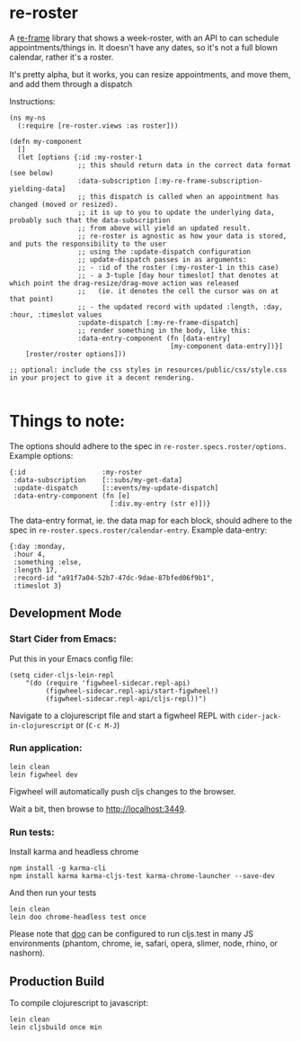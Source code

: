 # re-roster

A [re-frame](https://github.com/Day8/re-frame) library that shows a week-roster, with an API to can schedule appointments/things in.
It doesn't have any dates, so it's not a full blown calendar, rather it's a roster.

It's pretty alpha, but it works, you can resize appointments, and move them, and add them through a dispatch

Instructions:

```
(ns my-ns
  (:require [re-roster.views :as roster]))

(defn my-component
  []
  (let [options {:id :my-roster-1
                 ;; this should return data in the correct data format (see below)
                 :data-subscription [:my-re-frame-subscription-yielding-data]
                 ;; this dispatch is called when an appointment has changed (moved or resized).
                 ;; it is up to you to update the underlying data, probably such that the data-subscription
                 ;; from above will yield an updated result.
                 ;; re-roster is agnostic as how your data is stored, and puts the responsibility to the user
                 ;; using the :update-dispatch configuration
                 ;; update-dispatch passes in as arguments:
                 ;; - :id of the roster (:my-roster-1 in this case)
                 ;; - a 3-tuple [day hour timeslot] that denotes at which point the drag-resize/drag-move action was released
                 ;;   (ie. it denotes the cell the cursor was on at that point)
                 ;; - the updated record with updated :length, :day, :hour, :timeslot values
                 :update-dispatch [:my-re-frame-dispatch]
                 ;; render something in the body, like this:
                 :data-entry-component (fn [data-entry]
                                        [my-component data-entry])}]
    [roster/roster options]))

;; optional: include the css styles in resources/public/css/style.css in your project to give it a decent rendering.


```
Things to note:
====
The options should adhere to the spec in `re-roster.specs.roster/options`.
Example options:
```
{:id                   :my-roster
 :data-subscription    [::subs/my-get-data]
 :update-dispatch      [::events/my-update-dispatch]
 :data-entry-component (fn [e]
                         [:div.my-entry (str e)])}
```

The data-entry format, ie. the data map for each block, should adhere to the spec in `re-roster.specs.roster/calendar-entry`.
Example data-entry:
```
{:day :monday,
 :hour 4,
 :something :else,
 :length 17,
 :record-id "a91f7a04-52b7-47dc-9dae-87bfed06f9b1",
 :timeslot 3}
```

## Development Mode

### Start Cider from Emacs:

Put this in your Emacs config file:

```
(setq cider-cljs-lein-repl
	"(do (require 'figwheel-sidecar.repl-api)
         (figwheel-sidecar.repl-api/start-figwheel!)
         (figwheel-sidecar.repl-api/cljs-repl))")
```

Navigate to a clojurescript file and start a figwheel REPL with `cider-jack-in-clojurescript` or (`C-c M-J`)

### Run application:

```
lein clean
lein figwheel dev
```

Figwheel will automatically push cljs changes to the browser.

Wait a bit, then browse to [http://localhost:3449](http://localhost:3449).

### Run tests:

Install karma and headless chrome

```
npm install -g karma-cli
npm install karma karma-cljs-test karma-chrome-launcher --save-dev
```

And then run your tests

```
lein clean
lein doo chrome-headless test once
```

Please note that [doo](https://github.com/bensu/doo) can be configured to run cljs.test in many JS environments (phantom, chrome, ie, safari, opera, slimer, node, rhino, or nashorn).

## Production Build


To compile clojurescript to javascript:

```
lein clean
lein cljsbuild once min
```
